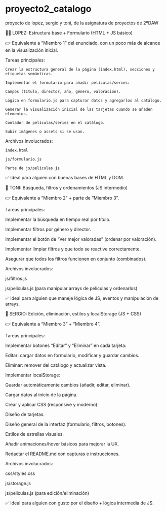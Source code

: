 # proyecto2_catalogo
proyecto de lopez, sergio y toni, de la asignatura de proyectos de 2ºDAW

🧑‍💻 LOPEZ: Estructura base + Formulario (HTML + JS básico)
  
  👉 Equivalente a “Miembro 1” del enunciado, con un poco más de alcance en la visualización inicial.
  
  Tareas principales:
  
    Crear la estructura general de la página (index.html), secciones y etiquetas semánticas.
    
    Implementar el formulario para añadir películas/series:
    
    Campos (título, director, año, género, valoración).
    
    Lógica en formulario.js para capturar datos y agregarlos al catálogo.
    
    Generar la visualización inicial de las tarjetas cuando se añaden elementos.
    
    Contador de películas/series en el catálogo.
    
    Subir imágenes o assets si se usan.
  
  Archivos involucrados:
  
    index.html
    
    js/formulario.js
    
    Parte de js/peliculas.js

✅ Ideal para alguien con buenas bases de HTML y DOM.

🧠 TONI: Búsqueda, filtros y ordenamientos (JS intermedio)

👉 Equivalente a “Miembro 2” + parte de “Miembro 3”.

Tareas principales:

Implementar la búsqueda en tiempo real por título.

Implementar filtros por género y director.

Implementar el botón de “Ver mejor valoradas” (ordenar por valoración).

Implementar limpiar filtros y que todo se reactive correctamente.

Asegurar que todos los filtros funcionen en conjunto (combinados).

Archivos involucrados:

js/filtros.js

js/peliculas.js (para manipular arrays de películas y ordenarlos)

✅ Ideal para alguien que maneje lógica de JS, eventos y manipulación de arrays.

🎨 SERGIO: Edición, eliminación, estilos y localStorage (JS + CSS)

👉 Equivalente a “Miembro 3” + “Miembro 4”.

Tareas principales:

Implementar botones “Editar” y “Eliminar” en cada tarjeta:

Editar: cargar datos en formulario, modificar y guardar cambios.

Eliminar: remover del catálogo y actualizar vista.

Implementar localStorage:

Guardar automáticamente cambios (añadir, editar, eliminar).

Cargar datos al inicio de la página.

Crear y aplicar CSS (responsive y moderno):

Diseño de tarjetas.

Diseño general de la interfaz (formulario, filtros, botones).

Estilos de estrellas visuales.

Añadir animaciones/hover básicos para mejorar la UX.

Redactar el README.md con capturas e instrucciones.

Archivos involucrados:

css/styles.css

js/storage.js

js/peliculas.js (para edición/eliminación)

✅ Ideal para alguien con gusto por el diseño + lógica intermedia de JS.
